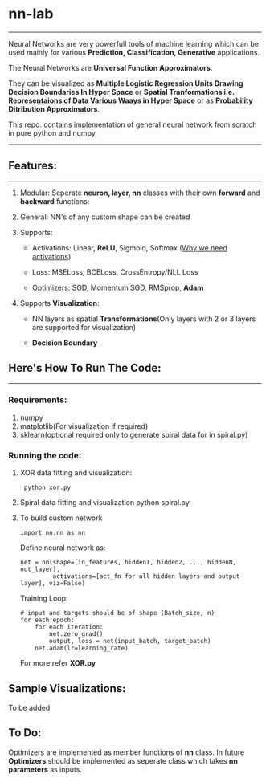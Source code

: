 # nn-lab
***
Neural Networks are very powerfull tools of machine learning which can be used mainly for various **Prediction, Classification, Generative** applications. 

The Neural Networks are **Universal Function Approximators**. 

They can be visualized as **Multiple Logistic Regression Units Drawing Decision Boundaries In Hyper Space** or **Spatial Tranformations i.e. Representaions of Data Various Waays in Hyper Space** or as **Probability Ditribution Approximators**.
 
 This repo. contains implementation of general neural network from scratch in pure python and numpy.
***
## Features:
***

1.  Modular: Seperate **neuron, layer, nn** classes with their own **forward** and **backward** functions:
2.  General: NN's of any custom shape can be created
3.  Supports:
    
    *  Activations: Linear, **ReLU**, Sigmoid, Softmax ([Why we need activations](https://stackoverflow.com/a/63543274/14108734))
    
    *  Loss: MSELoss, BCELoss, CrossEntropy/NLL Loss
    
    *  [Optimizers](https://github.com/girishdhegde/optimizers): SGD, Momentum SGD, RMSprop, **Adam**
4.  Supports **Visualization**:
    
    *  NN layers as spatial **Transformations**(Only layers with 2 or 3 layers are supported for visualization)
     
    *  **Decision Boundary**
    
 
## Here's How To Run The Code:
***
### Requirements:
1.  numpy
2.  matplotlib(For visualization if required)
3.  sklearn(optional required only to generate spiral data for in spiral.py)

### Running the code:

1. XOR data fitting and visualization:
        
        python xor.py
2.  Spiral data fitting and visualization
        python spiral.py
3.  To build custom network
        
        import nn.nn as nn
        
    Define neural network as:

        net = nn(shape=[in_features, hidden1, hidden2, ..., hiddenN, out_layer],
                 activations=[act_fn for all hidden layers and output layer], viz=False)

    Training Loop:

        # input and targets should be of shape (Batch_size, n)
        for each epoch:
            for each iteration:
                net.zero_grad()
                output, loss = net(input_batch, target_batch)
            net.adam(lr=learning_rate)


      For more refer **XOR.py**
    
## Sample Visualizations:
To be added

## To Do:
Optimizers are implemented as member functions of **nn** class. In future **Optimizers** should be implemented as seperate class which takes **nn parameters** as inputs.
